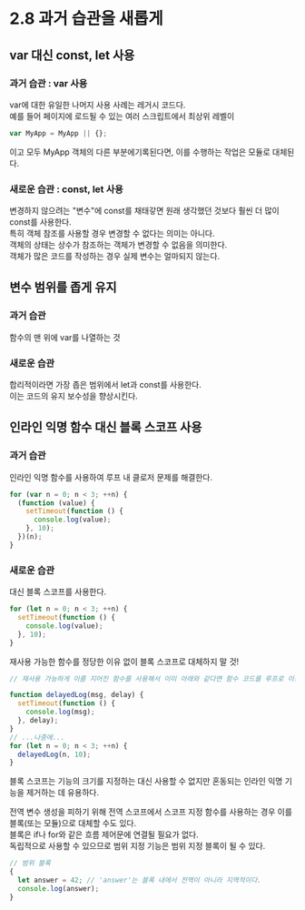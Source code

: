 # 2.8 과거 습관을 새롭게

## var 대신 const, let 사용

### 과거 습관 : var 사용

var에 대한 유일한 나머지 사용 사례는 레거시 코드다.  
예를 들어 페이지에 로드될 수 있는 여러 스크립트에서 최상위 레벨이

```js
var MyApp = MyApp || {};
```

이고 모두 MyApp 객체의 다른 부분에기록된다면, 이를 수행하는 작업은 모듈로 대체된다.

### 새로운 습관 : const, let 사용

변경하지 않으려는 "변수"에 const를 채태갛면 원래 생각했던 것보다 훨씬 더 많이 const를 사용한다.  
특히 객체 참조를 사용할 경우 변경할 수 없다는 의미는 아니다.  
객체의 상태는 상수가 참조하는 객체가 변경할 수 없음을 의미한다.  
객체가 많은 코드를 작성하는 경우 실제 변수는 얼마되지 않는다.

## 변수 범위를 좁게 유지

### 과거 습관

함수의 맨 위에 var를 나열하는 것

### 새로운 습관

합리적이라면 가장 좁은 범위에서 let과 const를 사용한다.  
이는 코드의 유지 보수성을 향상시킨다.

## 인라인 익명 함수 대신 블록 스코프 사용

### 과거 습관

인라인 익명 함수를 사용하여 루프 내 클로저 문제를 해결한다.

```js
for (var n = 0; n < 3; ++n) {
  (function (value) {
    setTimeout(function () {
      console.log(value);
    }, 10);
  })(n);
}
```

### 새로운 습관

대신 블록 스코프를 사용한다.

```js
for (let n = 0; n < 3; ++n) {
  setTimeout(function () {
    console.log(value);
  }, 10);
}
```

재사용 가능한 함수를 정당한 이유 없이 블록 스코프로 대체하지 말 것!

```js
// 재사용 가능하게 이름 지어진 함수를 사용해서 이미 아래와 같다면 함수 코드를 루프로 이동할 필요가 ㅇ벗다.

function delayedLog(msg, delay) {
  setTimeout(function () {
    console.log(msg);
  }, delay);
}
// ...나중에...
for (let n = 0; n < 3; ++n) {
  delayedLog(n, 10);
}
```

블록 스코프는 기능의 크기를 지정하는 대신 사용할 수 없지만 혼동되는 인라인 익명 기능을 제거하는 데 유용하다.

전역 변수 생성을 피하기 위해 전역 스코프에서 스코프 지정 함수를 사용하는 경우 이를 블록(또는 모듈)으로 대체할 수도 있다.  
블록은 if나 for와 같은 흐름 제어문에 연결될 필요가 없다.  
독립적으로 사용할 수 있으므로 범위 지정 기능은 범위 지정 블록이 될 수 있다.

```js
// 범위 블록
{
  let answer = 42; // 'answer'는 블록 내에서 전역이 아니라 지역적이다.
  console.log(answer);
}
```

